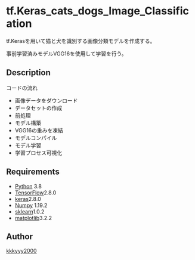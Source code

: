 # tf.Keras_cats_dogs_Image_Classification
tf.Kerasを用いて猫と犬を識別する画像分類モデルを作成する。

事前学習済みモデルVGG16を使用して学習を行う。


## Description
コードの流れ
- 画像データをダウンロード
- データセットの作成
- 前処理
- モデル構築
- VGG16の重みを凍結
- モデルコンパイル
- モデル学習
- 学習プロセス可視化

## Requirements
- [Python](https://www.python.org/) 3.8
- [TensorFlow](https://www.tensorflow.org/api_docs/python/tf?hl=ja)2.8.0
- [keras](https://keras.io/ja/)2.8.0
- [Numpy](http://www.numpy.org/) 1.19.2
- [sklearn](https://scikit-learn.org/stable/)1.0.2
- [matplotlib]()3.2.2

## Author

[kkkyyy2000](https://github.com/kkkyyy2000)
